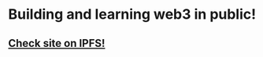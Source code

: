 # Building and learning web3 in public!

## [Check site on IPFS!](https://ipfs.fleek.co/ipfs/QmfHsUJSoyKJfWBsViVdtQY1dLqrpa3G885te7FkXadADx/)
